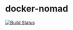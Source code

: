 docker-nomad
============

[![Build Status](https://travis-ci.org/brimstone/docker-nomad.svg?branch=master)](https://travis-ci.org/brimstone/docker-nomad)
